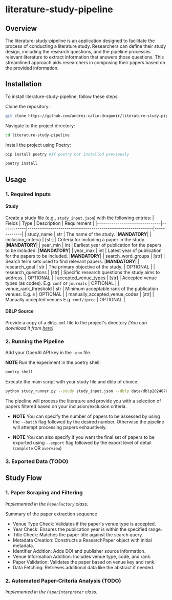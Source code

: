 # literature-study-pipeline
## Overview
The literature-study-pipeline is an application designed to facilitate the process of conducting a literature study. Researchers can define their study design, including the research questions, and the pipeline processes relevant literature to extract information that answers those questions. This streamlined approach aids researchers in composing their papers based on the provided information.

## Installation

To install literature-study-pipeline, follow these steps:

Clone the repository:
```bash
git clone https://github.com/andrei-calin-dragomir/literature-study-pipeline.git
```

Navigate to the project directory:

```bash
cd literature-study-pipeline
```

Install the project using Poetry:
```bash
pip install poetry #If poetry not installed previously
```
```bash
poetry install
```

## Usage
### 1. Required Inputs

#### Study
Create a study file (e.g., `study_input.json`) with the following entries:
| Fields                        | Type       | Description                                                 | Requirement |
|-------------------------------|------------|-------------------------------------------------------------|-------------|
| study_name                    | str        | The name of the study.                                      |**MANDATORY**|
| inclusion_criteria            | [str]      | Criteria for including a paper in the study.                |**MANDATORY**|
| year_min                      | int        | Earliest year of publication for the papers to be included. |**MANDATORY**|
| year_max                      | int        | Latest year of publication for the papers to be included.   |**MANDATORY**|
| search_word_groups            | [str]      | Search term sets used to find relevant papers.              |**MANDATORY**|
| research_goal                 | str        | The primary objective of the study.                         | OPTIONAL    |
| research_questions            | [str]      | Specific research questions the study aims to address.      | OPTIONAL    |
| accepted_venue_types          | [str]      | Accepted venue types (as codes). E.g. `conf` or `journals`  | OPTIONAL    |
| venue_rank_threshold          | str        | Minimum acceptable rank of the publication venues. E.g. `B` | OPTIONAL    |
| manually_accepted_venue_codes | [str]      | Manually accepted venues E.g. `conf/ipccc`                  | OPTIONAL    |


#### DBLP Source
Provide a copy of a `dblp.xml` file to the project's directory
_(You can download it from [here](https://dblp.uni-trier.de/xml/dblp.xml.gz))_

### 2. Running the Pipeline

Add your OpenAI API key in the `.env` file.

**NOTE** Run the experiment in the poetry shell: 
```bash
poetry shell
```

Execute the main script with your study file and dblp of choice:

```bash
python study_runner.py --study study_input.json --dblp data/dblp20240707.xml
```

The pipeline will process the literature and provide you with a selection of papers filtered based on your inclusion/exclusion criteria.

- **NOTE** You can specify the number of papers to be assessed by using the `--batch` flag followed by the desired number. Otherwise the pipeline will attempt processing papers exhaustively.

- **NOTE** You can also specify if you want the final set of papers to be exported using `--export` flag followed by the export level of detail (`complete` OR `overview`)

### 3. Exported Data (TODO)

## Study Flow
### 1. Paper Scraping and Filtering
_Implemented in the `PaperFactory` class._

Summary of the paper extraction sequence
  - Venue Type Check: Validates if the paper's venue type is accepted.
  - Year Check: Ensures the publication year is within the specified range.
  - Title Check: Matches the paper title against the search query.
  - Metadata Creation: Constructs a ResearchPaper object with initial metadata.
  - Identifier Addition: Adds DOI and publisher source information.
  - Venue Information Addition: Includes venue type, code, and rank.
  - Paper Validation: Validates the paper based on venue key and rank.
  - Data Fetching: Retrieves additional data like the abstract if needed.

### 2. Automated Paper-Criteria Analysis (TODO)
_Implemented in the `PaperInterpreter` class._
